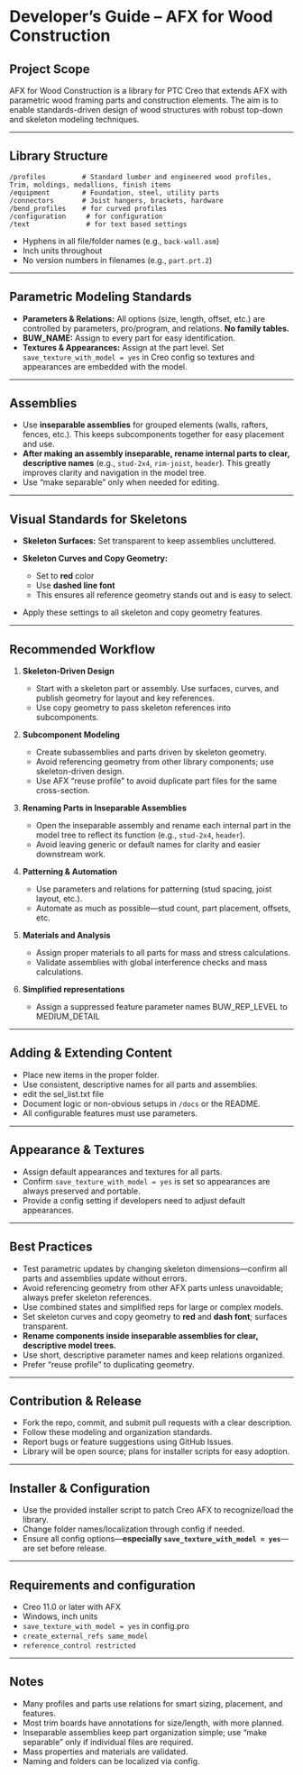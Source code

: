 # Developer’s Guide – AFX for Wood Construction

## Project Scope

AFX for Wood Construction is a library for PTC Creo that extends AFX with parametric wood framing parts and construction elements. The aim is to enable standards-driven design of wood structures with robust top-down and skeleton modeling techniques.

---

## Library Structure

```
/profiles         # Standard lumber and engineered wood profiles, Trim, moldings, medallions, finish items   
/equipment        # Foundation, steel, utility parts  
/connectors       # Joist hangers, brackets, hardware  
/bend_profiles    # for curved profiles  
/configuration     # for configuration 
/text              # for text based settings
```

* Hyphens in all file/folder names (e.g., `back-wall.asm`)
* Inch units throughout
* No version numbers in filenames (e.g., `part.prt.2`)

---

## Parametric Modeling Standards

* **Parameters & Relations:**
  All options (size, length, offset, etc.) are controlled by parameters, pro/program, and relations. **No family tables.**
* **BUW\_NAME:**
  Assign to every part for easy identification.
* **Textures & Appearances:**
  Assign at the part level. Set `save_texture_with_model = yes` in Creo config so textures and appearances are embedded with the model.

---

## Assemblies

* Use **inseparable assemblies** for grouped elements (walls, rafters, fences, etc.). This keeps subcomponents together for easy placement and use.
* **After making an assembly inseparable, rename internal parts to clear, descriptive names** (e.g., `stud-2x4`, `rim-joist`, `header`). This greatly improves clarity and navigation in the model tree.
* Use “make separable” only when needed for editing.

---

## Visual Standards for Skeletons

* **Skeleton Surfaces:** Set transparent to keep assemblies uncluttered.
* **Skeleton Curves and Copy Geometry:**

  * Set to **red** color
  * Use **dashed line font**
  * This ensures all reference geometry stands out and is easy to select.
* Apply these settings to all skeleton and copy geometry features.

---

## Recommended Workflow

1. **Skeleton-Driven Design**

   * Start with a skeleton part or assembly. Use surfaces, curves, and publish geometry for layout and key references.
   * Use copy geometry to pass skeleton references into subcomponents.

2. **Subcomponent Modeling**

   * Create subassemblies and parts driven by skeleton geometry.
   * Avoid referencing geometry from other library components; use skeleton-driven design.
   * Use AFX “reuse profile” to avoid duplicate part files for the same cross-section.

3. **Renaming Parts in Inseparable Assemblies**

   * Open the inseparable assembly and rename each internal part in the model tree to reflect its function (e.g., `stud-2x4`, `header`).
   * Avoid leaving generic or default names for clarity and easier downstream work.

4. **Patterning & Automation**

   * Use parameters and relations for patterning (stud spacing, joist layout, etc.).
   * Automate as much as possible—stud count, part placement, offsets, etc.

5. **Materials and Analysis**

   * Assign proper materials to all parts for mass and stress calculations.
   * Validate assemblies with global interference checks and mass calculations.

6. **Simplified representations**

    * Assign a suppressed feature parameter names BUW_REP_LEVEL to MEDIUM_DETAIL
---

## Adding & Extending Content

* Place new items in the proper folder.
* Use consistent, descriptive names for all parts and assemblies.
* edit the sel_list.txt file
* Document logic or non-obvious setups in `/docs` or the README.
* All configurable features must use parameters.

---

## Appearance & Textures

* Assign default appearances and textures for all parts.
* Confirm `save_texture_with_model = yes` is set so appearances are always preserved and portable.
* Provide a config setting if developers need to adjust default appearances.

---

## Best Practices

* Test parametric updates by changing skeleton dimensions—confirm all parts and assemblies update without errors.
* Avoid referencing geometry from other AFX parts unless unavoidable; always prefer skeleton references.
* Use combined states and simplified reps for large or complex models.
* Set skeleton curves and copy geometry to **red** and **dash font**; surfaces transparent.
* **Rename components inside inseparable assemblies for clear, descriptive model trees.**
* Use short, descriptive parameter names and keep relations organized.
* Prefer “reuse profile” to duplicating geometry.

---

## Contribution & Release

* Fork the repo, commit, and submit pull requests with a clear description.
* Follow these modeling and organization standards.
* Report bugs or feature suggestions using GitHub Issues.
* Library will be open source; plans for installer scripts for easy adoption.

---

## Installer & Configuration

* Use the provided installer script to patch Creo AFX to recognize/load the library.
* Change folder names/localization through config if needed.
* Ensure all config options—**especially `save_texture_with_model = yes`**—are set before release.

---

## Requirements and configuration 

* Creo 11.0 or later with AFX
* Windows, inch units
* `save_texture_with_model = yes` in config.pro
* `create_external_refs same_model`
* `reference_control restricted`
---

## Notes

* Many profiles and parts use relations for smart sizing, placement, and features.
* Most trim boards have annotations for size/length, with more planned.
* Inseparable assemblies keep part organization simple; use “make separable” only if individual files are required.
* Mass properties and materials are validated.
* Naming and folders can be localized via config.

